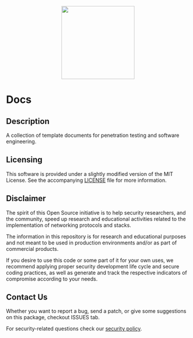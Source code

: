 <div id="header" align="center">
  <img src="https://media.giphy.com/media/QsCxLxfVPtGA8JWMen/giphy.gif" width="200"/>
</div>

# Docs

## Description

A collection of template documents for penetration testing and software engineering.

## Licensing

This software is provided under a slightly modified version of
the MIT License. See the accompanying [LICENSE](./LICENSE.md) file for
more information.

## Disclaimer

The spirit of this Open Source initiative is to help security researchers,
and the community, speed up research and educational activities related to
the implementation of networking protocols and stacks.

The information in this repository is for research and educational purposes
and not meant to be used in production environments and/or as part
of commercial products.

If you desire to use this code or some part of it for your own uses, we
recommend applying proper security development life cycle and secure coding
practices, as well as generate and track the respective indicators of
compromise according to your needs.

## Contact Us

Whether you want to report a bug, send a patch, or give some suggestions
on this package, checkout ISSUES tab.

For security-related questions check our [security policy](./SECURITY.md).
